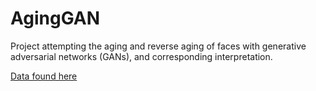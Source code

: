 # AgingGAN

Project attempting the aging and reverse aging of faces with generative adversarial networks (GANs), and corresponding interpretation.

[Data found here](https://www.kaggle.com/datasets/abhikjha/utk-face-cropped?resource=download) 
